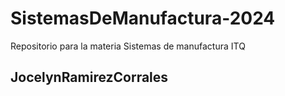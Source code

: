 # SistemasDeManufactura-2024
Repositorio para la materia Sistemas de manufactura ITQ

## JocelynRamirezCorrales

